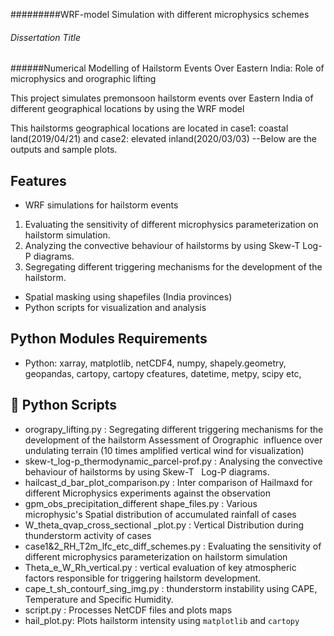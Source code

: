 
#########WRF-model Simulation with different microphysics schemes
###### Dissertation Title ########
######Numerical Modelling of Hailstorm Events Over Eastern India: Role of microphysics and orographic lifting

This project simulates premonsoon hailstorm events over Eastern India of different geographical locations by using the WRF model

This hailstorms geographical locations are located in case1: coastal land(2019/04/21) and case2: elevated inland(2020/03/03)
--Below are the outputs and sample plots.

## Features
- WRF simulations for hailstorm events
1) Evaluating the sensitivity of different microphysics parameterization on hailstorm
simulation.
2) Analyzing the convective behaviour of hailstorms by using Skew-T Log-P diagrams.
3) Segregating different triggering mechanisms for the development of the hailstorm.

- Spatial masking using shapefiles (India provinces)
- Python scripts for visualization and analysis
## Python Modules Requirements
- Python: xarray, matplotlib, netCDF4, numpy, shapely.geometry, geopandas, cartopy, cartopy cfeatures, datetime, metpy, scipy etc,

## 📜 Python Scripts
- orograpy_lifting.py : Segregating different triggering mechanisms for the development of the hailstorm
  Assessment of Orographic  influence over undulating terrain (10 times amplified vertical wind for visualization)
- skew-t_log-p_thermodynamic_parcel-prof.py : Analysing the convective behaviour of hailstorms by using Skew-T
  Log-P diagrams.
- hailcast_d_bar_plot_comparison.py : Inter comparison of Hailmaxd for different Microphysics experiments against the observation
- gpm_obs_precipitation_different shape_files.py : Various microphysic's Spatial distribution of accumulated rainfall of cases
- W_theta_qvap_cross_sectional _plot.py : Vertical Distribution during thunderstorm activity of cases
- case1&2_RH_T2m_lfc_etc_diff_schemes.py : Evaluating the sensitivity of different microphysics parameterization on hailstorm simulation
- Theta_e_W_Rh_vertical.py : vertical evaluation of key atmospheric factors responsible for triggering hailstorm development.
- cape_t_sh_contourf_sing_img.py : thunderstorm instability using CAPE, Temperature and Specific Humidity.
- script.py : Processes NetCDF files and plots maps
- hail_plot.py: Plots hailstorm intensity using `matplotlib` and `cartopy`
